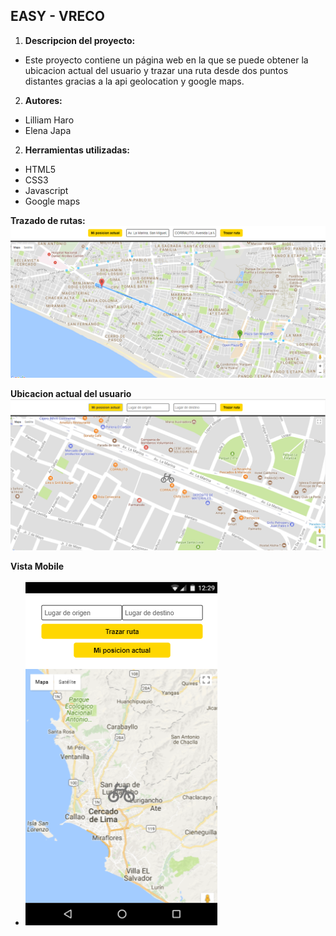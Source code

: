## EASY - VRECO
1. **Descripcion del proyecto:**
 - Este proyecto contiene un página web en la que se puede obtener la ubicacion actual del usuario y trazar una ruta desde dos puntos distantes gracias a la api geolocation y google maps.

2. **Autores:**

 - Lilliam Haro
 - Elena Japa

2. **Herramientas utilizadas:**

 - HTML5
 - CSS3
 - Javascript
 - Google maps

**Trazado de rutas:**
![RECURSOS](assets/maps-1.png)


**Ubicacion actual del usuario**
![RECURSOS](assets/maps-2.png)


**Vista Mobile**

- ![RECURSOS](assets/mobile.png)
